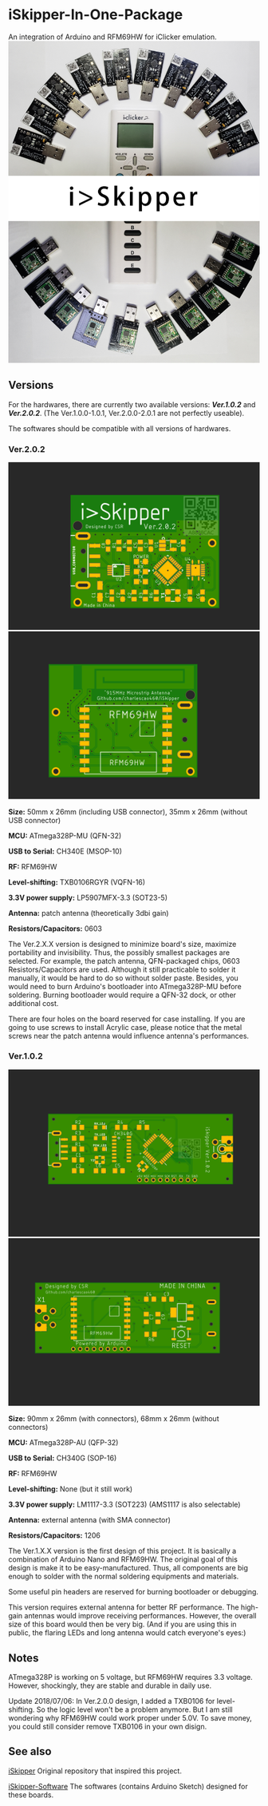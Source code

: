 iSkipper-In-One-Package
=======================
An integration of Arduino and RFM69HW for iClicker emulation.
![](https://github.com/charlescao460/iSkipper-In-One-Package/blob/master/pics/iSkipper.Ver.2.0.2.jpg)

Versions
----
For the hardwares, there are currently two available versions: ***Ver.1.0.2*** and ***Ver.2.0.2***. (The Ver.1.0.0-1.0.1, Ver.2.0.0-2.0.1 are not perfectly useable).

The softwares should be compatible with all versions of hardwares.

### Ver.2.0.2
![](https://github.com/charlescao460/iSkipper-In-One-Package/blob/master/pics/iSkipper.Ver.2.0.2.Top.Preview.png)
![](https://github.com/charlescao460/iSkipper-In-One-Package/blob/master/pics/iSkipper.Ver.2.0.2.Bottom.Preview.png)


**Size:** 50mm x 26mm (including USB connector), 35mm x 26mm (without USB connector)

**MCU:** ATmega328P-MU (QFN-32)

**USB to Serial:** CH340E (MSOP-10)

**RF:** RFM69HW

**Level-shifting:** TXB0106RGYR (VQFN-16)

**3.3V power supply:** LP5907MFX-3.3 (SOT23-5)

**Antenna:** patch antenna (theoretically 3dbi gain)

**Resistors/Capacitors:** 0603


The Ver.2.X.X version is designed to minimize board's size, maximize portability and invisibility. Thus, the possibly smallest packages are selected. For example, the patch antenna, QFN-packaged chips, 0603 Resistors/Capacitors are used. Although it still practicable to solder it manually, it would be hard to do so without solder paste. Besides, you would need to burn Arduino's bootloader into ATmega328P-MU before soldering. Burning bootloader would require a QFN-32 dock, or other additional cost.

There are four holes on the board reserved for case installing. If you are going to use screws to install Acrylic case, please notice that the metal screws near the patch antenna would influence antenna's performances.


### Ver.1.0.2
![](https://github.com/charlescao460/iSkipper-In-One-Package/blob/master/pics/iSkipper.Ver.1.0.2.Top.Preview.png)
![](https://github.com/charlescao460/iSkipper-In-One-Package/blob/master/pics/iSkipper.Ver.1.0.2.Bottom.Preview.png)

**Size:** 90mm x 26mm (with connectors), 68mm x 26mm (without connectors)

**MCU:** ATmega328P-AU (QFP-32)

**USB to Serial:** CH340G (SOP-16)

**RF:** RFM69HW

**Level-shifting:** None (but it still work)

**3.3V power supply:** LM1117-3.3 (SOT223) (AMS1117 is also selectable)

**Antenna:** external antenna (with SMA connector)

**Resistors/Capacitors:** 1206

The Ver.1.X.X version is the first design of this project. It is basically a combination of Arduino Nano and RFM69HW. The original goal of this design is make it to be easy-manufactured. Thus, all components are big enough to solder with the normal soldering equipments and materials.

Some useful pin headers are reserved for burning bootloader or debugging. 

This version requires external antenna for better RF performance. The high-gain antennas would improve receiving performances. However, the overall size of this board would then be very big. (And if you are using this in public, the flaring LEDs and long antenna would catch everyone's eyes:) 

Notes
------
ATmega328P is working on 5 voltage, but RFM69HW requires 3.3 voltage. However, shockingly, they are stable and durable in daily use.

Update 2018/07/06: In Ver.2.0.0 design, I added a TXB0106 for level-shifting. So the logic level won't be a problem anymore. But I am still wondering why RFM69HW could work proper under 5.0V. To save money, you could still consider remove TXB0106 in your own disign. 


See also
--------
[iSkipper](https://github.com/wizard97/iSkipper) Original repository that inspired this project.


[iSkipper-Software](https://github.com/charlescao460/iSkipper-Software) 
The softwares (contains Arduino Sketch) designed for these boards.
